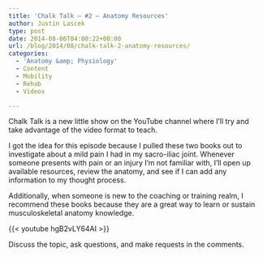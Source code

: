 ```yaml
---
title: 'Chalk Talk – #2 – Anatomy Resources'
author: Justin Lascek
type: post
date: 2014-08-06T04:00:22+00:00
url: /blog/2014/08/chalk-talk-2-anatomy-resources/
categories:
  - 'Anatomy &amp; Physiology'
  - Content
  - Mobility
  - Rehab
  - Videos

---
```

Chalk Talk is a new little show on the YouTube channel where I&#8217;ll try and take advantage of the video format to teach.

I got the idea for this episode because I pulled these two books out to investigate about a mild pain I had in my sacro-iliac joint. Whenever someone presents with pain or an injury I&#8217;m not familiar with, I&#8217;ll open up available resources, review the anatomy, and see if I can add any information to my thought process.

Additionally, when someone is new to the coaching or training realm, I recommend these books because they are a great way to learn or sustain musculoskeletal anatomy knowledge.

{{< youtube hgB2vLY64AI >}}

Discuss the topic, ask questions, and make requests in the comments.
